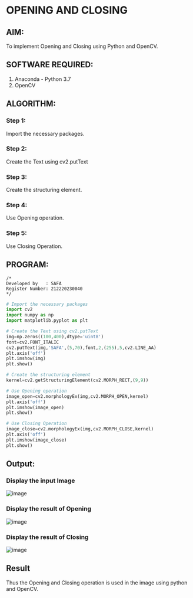 # OPENING AND CLOSING

## AIM:
To implement Opening and Closing using Python and OpenCV.

## SOFTWARE REQUIRED:
1. Anaconda - Python 3.7
2. OpenCV
## ALGORITHM:
### Step 1:
Import the necessary packages.
### Step 2:
Create the Text using cv2.putText
### Step 3:
Create the structuring element.
### Step 4:
Use Opening operation.
### Step 5:
Use Closing Operation.


## PROGRAM:
```
/*
Developed by   : SAFA
Register Number: 212220230040
*/
```
``` Python
# Import the necessary packages
import cv2
import numpy as np
import matplotlib.pyplot as plt

# Create the Text using cv2.putText
img=np.zeros((100,400),dtype='uint8')
font=cv2.FONT_ITALIC
cv2.putText(img,'SAFA',(5,70),font,2,(255),5,cv2.LINE_AA)
plt.axis('off')
plt.imshow(img)
plt.show()

# Create the structuring element
kernel=cv2.getStructuringElement(cv2.MORPH_RECT,(9,9))

# Use Opening operation
image_open=cv2.morphologyEx(img,cv2.MORPH_OPEN,kernel)
plt.axis('off')
plt.imshow(image_open)
plt.show()

# Use Closing Operation
image_close=cv2.morphologyEx(img,cv2.MORPH_CLOSE,kernel)
plt.axis('off')
plt.imshow(image_close)
plt.show()

```
## Output:

### Display the input Image
![image](https://user-images.githubusercontent.com/75234912/171091644-e1da1afe-0f7d-4850-945c-9eb59e47712a.png)


### Display the result of Opening
![image](https://user-images.githubusercontent.com/75234912/171091689-03d1a3d3-e745-4090-9261-445efcc4d19b.png)


### Display the result of Closing
![image](https://user-images.githubusercontent.com/75234912/171091724-05d60dd1-be20-434e-bd46-b0ff92aaced7.png)


## Result
Thus the Opening and Closing operation is used in the image using python and OpenCV.
